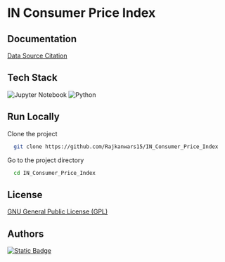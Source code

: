 # IN Consumer Price Index

## Documentation

[Data Source Citation](datasource_citation.md)

## Tech Stack

![Jupyter Notebook](https://img.shields.io/badge/jupyter-%23FA0F00.svg?style=for-the-badge&logo=jupyter&logoColor=white)
![Python](https://img.shields.io/badge/python-3670A0?style=for-the-badge&logo=python&logoColor=ffdd54)

## Run Locally

Clone the project

```bash
  git clone https://github.com/Rajkanwars15/IN_Consumer_Price_Index
```

Go to the project directory

```bash
  cd IN_Consumer_Price_Index
```

## License

[GNU General Public License (GPL)](LICENSE.md)

## Authors

[![Static Badge](https://img.shields.io/badge/Rajkanwars15-yellow?logo=GitHub&link=https%3A%2F%2Fgithub.com%2FRajkanwars15)
](https://www.github.com/rajkanwars15)